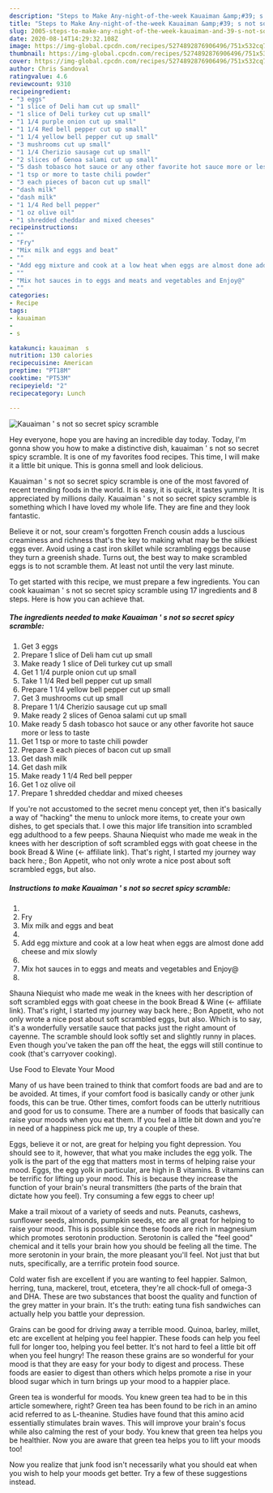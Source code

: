 ```yaml
---
description: "Steps to Make Any-night-of-the-week Kauaiman &amp;#39; s not so secret spicy scramble"
title: "Steps to Make Any-night-of-the-week Kauaiman &amp;#39; s not so secret spicy scramble"
slug: 2005-steps-to-make-any-night-of-the-week-kauaiman-and-39-s-not-so-secret-spicy-scramble
date: 2020-08-14T14:29:32.108Z
image: https://img-global.cpcdn.com/recipes/5274892876906496/751x532cq70/kauaiman-s-not-so-secret-spicy-scramble-recipe-main-photo.jpg
thumbnail: https://img-global.cpcdn.com/recipes/5274892876906496/751x532cq70/kauaiman-s-not-so-secret-spicy-scramble-recipe-main-photo.jpg
cover: https://img-global.cpcdn.com/recipes/5274892876906496/751x532cq70/kauaiman-s-not-so-secret-spicy-scramble-recipe-main-photo.jpg
author: Chris Sandoval
ratingvalue: 4.6
reviewcount: 9310
recipeingredient:
- "3 eggs"
- "1 slice of Deli ham cut up small"
- "1 slice of Deli turkey cut up small"
- "1 1/4 purple onion cut up small"
- "1 1/4 Red bell pepper cut up small"
- "1 1/4 yellow bell pepper cut up small"
- "3 mushrooms cut up small"
- "1 1/4 Cherizio sausage cut up small"
- "2 slices of Genoa salami cut up small"
- "5 dash tobasco hot sauce or any other favorite hot sauce more or less to taste"
- "1 tsp or more to taste chili powder"
- "3 each pieces of bacon cut up small"
- "dash milk"
- "dash milk"
- "1 1/4 Red bell pepper"
- "1 oz olive oil"
- "1 shredded cheddar and mixed cheeses"
recipeinstructions:
- ""
- "Fry"
- "Mix milk and eggs and beat"
- ""
- "Add egg mixture and cook at a low heat when eggs are almost done add cheese and mix slowly"
- ""
- "Mix hot sauces in to eggs and meats and vegetables and Enjoy@"
- ""
categories:
- Recipe
tags:
- kauaiman
- 
- s

katakunci: kauaiman  s 
nutrition: 130 calories
recipecuisine: American
preptime: "PT18M"
cooktime: "PT53M"
recipeyield: "2"
recipecategory: Lunch

---
```



![Kauaiman &#39; s not so secret spicy scramble](https://img-global.cpcdn.com/recipes/5274892876906496/751x532cq70/kauaiman-s-not-so-secret-spicy-scramble-recipe-main-photo.jpg)

Hey everyone, hope you are having an incredible day today. Today, I'm gonna show you how to make a distinctive dish, kauaiman &#39; s not so secret spicy scramble. It is one of my favorites food recipes. This time, I will make it a little bit unique. This is gonna smell and look delicious.

Kauaiman &#39; s not so secret spicy scramble is one of the most favored of recent trending foods in the world. It is easy, it is quick, it tastes yummy. It is appreciated by millions daily. Kauaiman &#39; s not so secret spicy scramble is something which I have loved my whole life. They are fine and they look fantastic.

Believe it or not, sour cream&#39;s forgotten French cousin adds a luscious creaminess and richness that&#39;s the key to making what may be the silkiest eggs ever. Avoid using a cast iron skillet while scrambling eggs because they turn a greenish shade. Turns out, the best way to make scrambled eggs is to not scramble them. At least not until the very last minute.


To get started with this recipe, we must prepare a few ingredients. You can cook kauaiman &#39; s not so secret spicy scramble using 17 ingredients and 8 steps. Here is how you can achieve that.

<!--inarticleads1-->

##### The ingredients needed to make Kauaiman &#39; s not so secret spicy scramble:

1. Get 3 eggs
1. Prepare 1 slice of Deli ham cut up small
1. Make ready 1 slice of Deli turkey cut up small
1. Get 1 1/4 purple onion cut up small
1. Take 1 1/4 Red bell pepper cut up small
1. Prepare 1 1/4 yellow bell pepper cut up small
1. Get 3 mushrooms cut up small
1. Prepare 1 1/4 Cherizio sausage cut up small
1. Make ready 2 slices of Genoa salami cut up small
1. Make ready 5 dash tobasco hot sauce or any other favorite hot sauce more or less to taste
1. Get 1 tsp or more to taste chili powder
1. Prepare 3 each pieces of bacon cut up small
1. Get dash milk
1. Get dash milk
1. Make ready 1 1/4 Red bell pepper
1. Get 1 oz olive oil
1. Prepare 1 shredded cheddar and mixed cheeses


If you&#39;re not accustomed to the secret menu concept yet, then it&#39;s basically a way of &#34;hacking&#34; the menu to unlock more items, to create your own dishes, to get specials that. I owe this major life transition into scrambled egg adulthood to a few peeps. Shauna Niequist who made me weak in the knees with her description of soft scrambled eggs with goat cheese in the book Bread &amp; Wine (&lt;- affiliate link). That&#39;s right, I started my journey way back here.; Bon Appetit, who not only wrote a nice post about soft scrambled eggs, but also. 

<!--inarticleads2-->

##### Instructions to make Kauaiman &#39; s not so secret spicy scramble:

1. 
1. Fry
1. Mix milk and eggs and beat
1. 
1. Add egg mixture and cook at a low heat when eggs are almost done add cheese and mix slowly
1. 
1. Mix hot sauces in to eggs and meats and vegetables and Enjoy@
1. 


Shauna Niequist who made me weak in the knees with her description of soft scrambled eggs with goat cheese in the book Bread &amp; Wine (&lt;- affiliate link). That&#39;s right, I started my journey way back here.; Bon Appetit, who not only wrote a nice post about soft scrambled eggs, but also. Which is to say, it&#39;s a wonderfully versatile sauce that packs just the right amount of cayenne. The scramble should look softly set and slightly runny in places. Even though you&#39;ve taken the pan off the heat, the eggs will still continue to cook (that&#39;s carryover cooking). 

Use Food to Elevate Your Mood


Many of us have been trained to think that comfort foods are bad and are to be avoided. At times, if your comfort food is basically candy or other junk foods, this can be true. Other times, comfort foods can be utterly nutritious and good for us to consume. There are a number of foods that basically can raise your moods when you eat them. If you feel a little bit down and you're in need of a happiness pick me up, try a couple of these.

Eggs, believe it or not, are great for helping you fight depression. You should see to it, however, that what you make includes the egg yolk. The yolk is the part of the egg that matters most in terms of helping raise your mood. Eggs, the egg yolk in particular, are high in B vitamins. B vitamins can be terrific for lifting up your mood. This is because they increase the function of your brain's neural transmitters (the parts of the brain that dictate how you feel). Try consuming a few eggs to cheer up!

Make a trail mixout of a variety of seeds and nuts. Peanuts, cashews, sunflower seeds, almonds, pumpkin seeds, etc are all great for helping to raise your mood. This is possible since these foods are rich in magnesium which promotes serotonin production. Serotonin is called the "feel good" chemical and it tells your brain how you should be feeling all the time. The more serotonin in your brain, the more pleasant you'll feel. Not just that but nuts, specifically, are a terrific protein food source.

Cold water fish are excellent if you are wanting to feel happier. Salmon, herring, tuna, mackerel, trout, etcetera, they're all chock-full of omega-3 and DHA. These are two substances that boost the quality and function of the grey matter in your brain. It's the truth: eating tuna fish sandwiches can actually help you battle your depression. 

Grains can be good for driving away a terrible mood. Quinoa, barley, millet, etc are excellent at helping you feel happier. These foods can help you feel full for longer too, helping you feel better. It's not hard to feel a little bit off when you feel hungry! The reason these grains are so wonderful for your mood is that they are easy for your body to digest and process. These foods are easier to digest than others which helps promote a rise in your blood sugar which in turn brings up your mood to a happier place.

Green tea is wonderful for moods. You knew green tea had to be in this article somewhere, right? Green tea has been found to be rich in an amino acid referred to as L-theanine. Studies have found that this amino acid essentially stimulates brain waves. This will improve your brain's focus while also calming the rest of your body. You knew that green tea helps you be healthier. Now you are aware that green tea helps you to lift your moods too!

Now you realize that junk food isn't necessarily what you should eat when you wish to help your moods get better. Try  a few  of  these  suggestions  instead.

